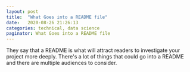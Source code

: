 ```yaml
---
layout: post
title:  "What Goes into a README file"
date:   2020-08-26 21:26:13
categories: technical, data science
paginator: What Goes into a README file
---
```


They say that a README is what will attract readers to investigate your project more deeply. There's a lot of things that could go into a README and there are multiple audiences to consider. 
